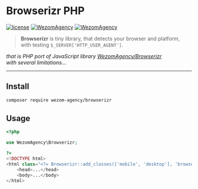 # Browserizr PHP

[![license](https://img.shields.io/badge/License-MIT-blue.svg)](https://github.com/dutchenkoOleg/node-w3c-validator/blob/master/LICENSE)
[![WezomAgency](https://img.shields.io/badge/composer-require-orange.svg)](https://packagist.org/packages/wezom-agency/browserizr)
[![WezomAgency](https://img.shields.io/badge/wezom-agency-red.svg)](https://github.com/WezomAgency)

> **Browserizr** is tiny library, that detects your browser and platform,  
> with testing `$_SERVER['HTTP_USER_AGENT']`.

_that is PHP port of JavaScript library [WezomAgency/Browserizr](https://github.com/WezomAgency/browserizr)  
with several limitations..._

---

## Install

```bash
composer require wezom-agency/browserizr
```

## Usage

```php
<?php

use WezomAgency\Browserizr;

?>
<!DOCTYPE html>
<html class="<?= Browserizr::add_classes(['mobile', 'desktop'], 'browserizr-'); ?>">
    <head>...</head>
    <body>...</body>
</html>

```
